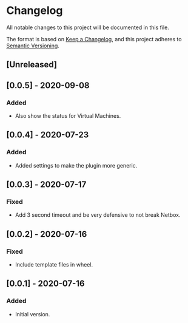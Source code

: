 # Changelog
All notable changes to this project will be documented in this file.

The format is based on [Keep a Changelog](https://keepachangelog.com/en/1.0.0/),
and this project adheres to [Semantic Versioning](https://semver.org/spec/v2.0.0.html).

## [Unreleased]

## [0.0.5] - 2020-09-08
### Added
- Also show the status for Virtual Machines.

## [0.0.4] - 2020-07-23
### Added
- Added settings to make the plugin more generic.

## [0.0.3] - 2020-07-17
### Fixed
- Add 3 second timeout and be very defensive to not break Netbox.

## [0.0.2] - 2020-07-16
### Fixed
- Include template files in wheel.

## [0.0.1] - 2020-07-16
### Added
- Initial version.
